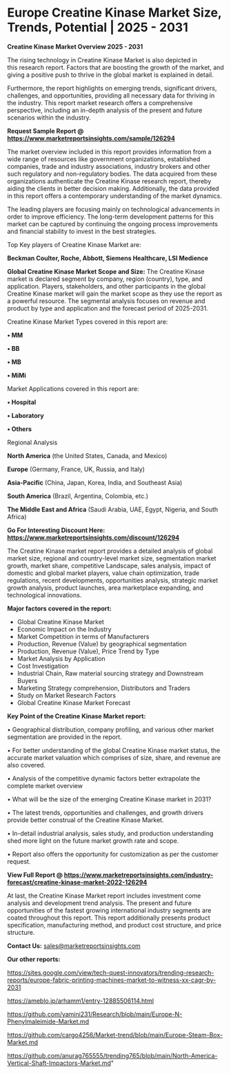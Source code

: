 # Europe Creatine Kinase Market Size, Trends, Potential | 2025 - 2031

<Strong> Creatine Kinase Market Overview 2025 - 2031</strong>

The rising technology in Creatine Kinase Market is also depicted in this research report. Factors that are boosting the growth of the market, and giving a positive push to thrive in the global market is explained in detail.

Furthermore, the report highlights on emerging trends, significant drivers, challenges, and opportunities, providing all necessary data for thriving in the industry. This report market research offers a comprehensive perspective, including an in-depth analysis of the present and future scenarios within the industry.

<strong>Request Sample Report @ <a href=https://www.marketreportsinsights.com/sample/126294>https://www.marketreportsinsights.com/sample/126294</a></strong>

The market overview included in this report provides information from a wide range of resources like government organizations, established companies, trade and industry associations, industry brokers and other such regulatory and non-regulatory bodies. The data acquired from these organizations authenticate the Creatine Kinase research report, thereby aiding the clients in better decision making. Additionally, the data provided in this report offers a contemporary understanding of the market dynamics.

The leading players are focusing mainly on technological advancements in order to improve efficiency. The long-term development patterns for this market can be captured by continuing the ongoing process improvements and financial stability to invest in the best strategies.

Top Key players of Creatine Kinase Market are:

<strong>Beckman Coulter, Roche, Abbott, Siemens Healthcare, LSI Medience</strong>

<strong><b>Global Creatine Kinase Market Scope and Size:</b></strong>
The Creatine Kinase market is declared segment by company, region (country), type, and application. Players, stakeholders, and other participants in the global Creatine Kinase market will gain the market scope as they use the report as a powerful resource. The segmental analysis focuses on revenue and product by type and application and the forecast period of 2025-2031.

Creatine Kinase Market Types covered in this report are:

<strong>• MM

• BB

• MB

• MiMi</strong>

Market Applications covered in this report are:

<strong>• Hospital

• Laboratory

• Others</strong> 

Regional Analysis

<strong>North America</strong> (the United States, Canada, and Mexico)

<strong>Europe</strong> (Germany, France, UK, Russia, and Italy)

<strong>Asia-Pacific</strong> (China, Japan, Korea, India, and Southeast Asia)

<strong>South America</strong> (Brazil, Argentina, Colombia, etc.)

<strong>The Middle East and Africa</strong> (Saudi Arabia, UAE, Egypt, Nigeria, and South Africa)

<strong>Go For Interesting Discount Here: <a href=https://www.marketreportsinsights.com/discount/126294>https://www.marketreportsinsights.com/discount/126294</a></strong>

The Creatine Kinase market report provides a detailed analysis of global market size, regional and country-level market size, segmentation market growth, market share, competitive Landscape, sales analysis, impact of domestic and global market players, value chain optimization, trade regulations, recent developments, opportunities analysis, strategic market growth analysis, product launches, area marketplace expanding, and technological innovations.

<strong><b>Major factors covered in the report:</b></strong>
<ul>
  <li>Global Creatine Kinase Market </li>
  <li>Economic Impact on the Industry</li>
  <li>Market Competition in terms of Manufacturers</li>
  <li>Production, Revenue (Value) by geographical segmentation</li>
  <li>Production, Revenue (Value), Price Trend by Type</li>
  <li>Market Analysis by Application</li>
  <li>Cost Investigation</li>
  <li>Industrial Chain, Raw material sourcing strategy and Downstream Buyers</li>
  <li>Marketing Strategy comprehension, Distributors and Traders</li>
  <li>Study on Market Research Factors</li>
  <li>Global Creatine Kinase Market Forecast</li>
</ul>

<strong><b>Key Point of the Creatine Kinase Market report:</b></strong>

• Geographical distribution, company profiling, and various other market segmentation are provided in the report.

• For better understanding of the global Creatine Kinase market status, the accurate market valuation which comprises of size, share, and revenue are also covered.

• Analysis of the competitive dynamic factors better extrapolate the complete market overview

• What will be the size of the emerging Creatine Kinase market in 2031?

• The latest trends, opportunities and challenges, and growth drivers provide better construal of the Creatine Kinase Market.

• In-detail industrial analysis, sales study, and production understanding shed more light on the future market growth rate and scope.

• Report also offers the opportunity for customization as per the customer request.

<strong><b>View Full Report @ <a href=https://www.marketreportsinsights.com/industry-forecast/creatine-kinase-market-2022-126294>https://www.marketreportsinsights.com/industry-forecast/creatine-kinase-market-2022-126294</a></b></strong>


At last, the Creatine Kinase Market report includes investment come analysis and development trend analysis. The present and future opportunities of the fastest growing international industry segments are coated throughout this report. This report additionally presents product specification, manufacturing method, and product cost structure, and price structure.

<strong>Contact Us:</strong>
sales@marketreportsinsights.com

<strong>Our other reports:</strong>

<a href=https://sites.google.com/view/tech-quest-innovators/trending-research-reports/europe-fabric-printing-machines-market-to-witness-xx-cagr-by-2031>https://sites.google.com/view/tech-quest-innovators/trending-research-reports/europe-fabric-printing-machines-market-to-witness-xx-cagr-by-2031</a>

<a href=https://ameblo.jp/arhamm1/entry-12885506114.html>https://ameblo.jp/arhamm1/entry-12885506114.html</a>

<a href=https://github.com/yamini231/Research/blob/main/Europe-N-Phenylmaleimide-Market.md>https://github.com/yamini231/Research/blob/main/Europe-N-Phenylmaleimide-Market.md</a>

<a href=https://github.com/cargo4256/Market-trend/blob/main/Europe-Steam-Box-Market.md>https://github.com/cargo4256/Market-trend/blob/main/Europe-Steam-Box-Market.md</a>

<a href=https://github.com/anurag765555/trending765/blob/main/North-America-Vertical-Shaft-Impactors-Market.md>https://github.com/anurag765555/trending765/blob/main/North-America-Vertical-Shaft-Impactors-Market.md</a>"
